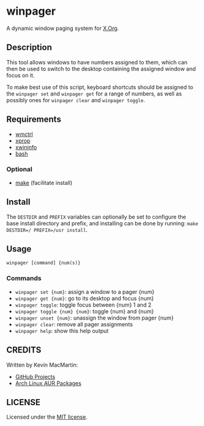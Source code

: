 # winpager #

A dynamic window paging system for [X.Org](http://www.x.org/wiki).

## Description ##

This tool allows windows to have numbers assigned to them, which can then be used to switch to the desktop containing the assigned window and focus on it.

To make best use of this script, keyboard shortcuts should be assigned to the `winpager set` and `winpager get` for a range of numbers, as well as possibly ones for `winpager clear` and `winpager toggle`.

## Requirements ##

* [wmctrl](http://tomas.styblo.name/wmctrl)
* [xprop](http://www.x.org/wiki)
* [xwininfo](http://www.x.org/wiki)
* [bash](http://www.gnu.org/software/bash)

### Optional ###

* [make](http://www.gnu.org/software/make) (facilitate install)

## Install ##

The `DESTDIR` and `PREFIX` variables can optionally be set to configure the base install directory and prefix, and installing can be done by running: `make DESTDIR=/ PREFIX=/usr install`.

## Usage ##

`winpager [command] {num(s)}`

### Commands ###

* `winpager set {num}`:	assign a window to a pager {num}
* `winpager get {num}`: go to its desktop and focus {num}
* `winpager toggle`: toggle focus between {num} 1 and 2
* `winpager toggle {num} {num}`: toggle {num} and {num}
* `winpager unset {num}`: unassign the window from pager {num}
* `winpager clear`: remove all pager assignments
* `winpager help`: show this help output

## CREDITS ##

Written by Kevin MacMartin:

* [GitHub Projects](https://github.com/prurigro)
* [Arch Linux AUR Packages](https://aur.archlinux.org/packages/?SeB=m&K=prurigro)

## LICENSE ##

Licensed under the [MIT license](http://opensource.org/licenses/MIT).

